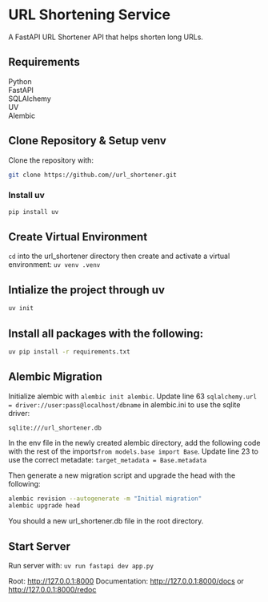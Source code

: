 # URL Shortening Service

A FastAPI URL Shortener API that helps shorten long URLs.

## Requirements
Python  
FastAPI  
SQLAlchemy  
UV  
Alembic  

## Clone Repository & Setup venv

Clone the repository with:

```bash
git clone https://github.com//url_shortener.git
```
### Install uv

```bash
pip install uv
```
## Create Virtual Environment
```cd``` into the url_shortener directory then create and activate a virtual environment:
```uv venv .venv```

## Intialize the project through uv

```bash
uv init
```

## Install all packages with the following:

```bash
uv pip install -r requirements.txt
```

## Alembic Migration

Initialize alembic with ```alembic init alembic```.
Update line 63 ```sqlalchemy.url = driver://user:pass@localhost/dbname``` in alembic.ini to use the sqlite driver:

``sqlite:///url_shortener.db``

In the env file in the newly created alembic directory, add the following code with the rest of the imports```from models.base import Base```.
Update line 23 to use the correct metadate: ```target_metadata = Base.metadata```

Then generate a new migration script and upgrade the head with the following:

```bash
alembic revision --autogenerate -m "Initial migration"
alembic upgrade head
```

You should a new url_shortener.db file in the root directory.

## Start Server

Run server with: ```uv run fastapi dev app.py```

Root: <http://127.0.0.1:8000>
Documentation: <http://127.0.0.1:8000/docs> or <http://127.0.0.1:8000/redoc>
